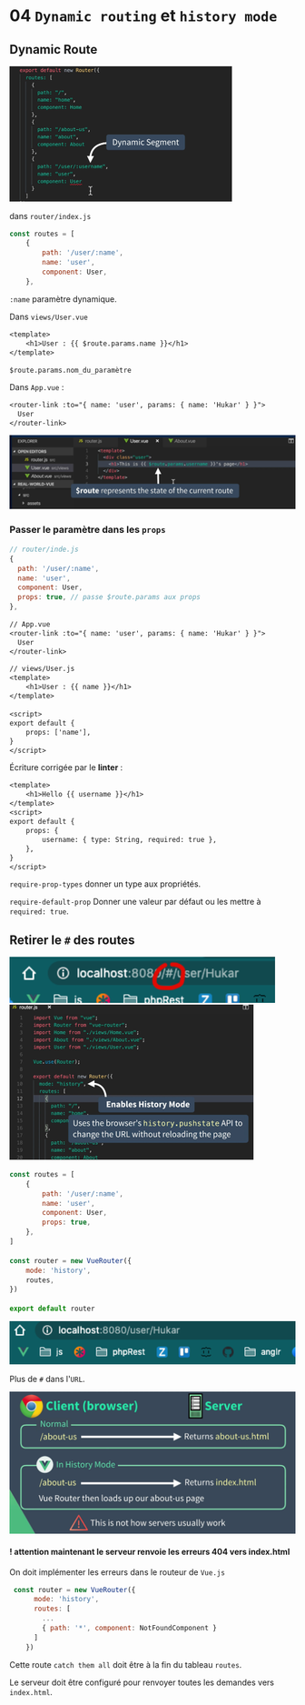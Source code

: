 # 04 `Dynamic routing` et `history mode`

## Dynamic Route

<img src="assets/Screenshot 2020-09-25 at 16.13.31.png" alt="Screenshot 2020-09-25 at 16.13.31" style="zoom: 50%;" />

dans `router/index.js`

```js
const routes = [
    {
        path: '/user/:name',
        name: 'user',
        component: User,
    },
```

`:name` paramètre dynamique.

Dans `views/User.vue`

```vue
<template>
    <h1>User : {{ $route.params.name }}</h1>
</template>
```

`$route.params.nom_du_paramètre`

Dans `App.vue` :

```vue
<router-link :to="{ name: 'user', params: { name: 'Hukar' } }">
  User
</router-link>
```

<img src="assets/Screenshot 2020-09-25 at 16.29.57.png" alt="Screenshot 2020-09-25 at 16.29.57" style="zoom:50%;" />

### Passer le paramètre dans les `props`

```js
// router/inde.js
{
  path: '/user/:name',
  name: 'user',
  component: User,
  props: true, // passe $route.params aux props
},
```

```vue
// App.vue
<router-link :to="{ name: 'user', params: { name: 'Hukar' } }">
  User
</router-link>
```

```vue
// views/User.js
<template>
    <h1>User : {{ name }}</h1>
</template>

<script>
export default {
    props: ['name'],
}
</script>
```

Écriture corrigée par le **linter** :

```vue
<template>
    <h1>Hello {{ username }}</h1>
</template>
<script>
export default {
    props: {
        username: { type: String, required: true },
    },
}
</script>
```

`require-prop-types` donner un type aux propriétés.

`require-default-prop` Donner une valeur par défaut ou les mettre à `required: true`.

## Retirer le `#` des routes 

<img src="assets/Screenshot 2020-09-25 at 16.43.58.png" alt="Screenshot 2020-09-25 at 16.43.58" style="zoom:150%;" />

<img src="assets/Screenshot 2020-09-25 at 16.45.01.png" alt="Screenshot 2020-09-25 at 16.45.01" style="zoom:50%;" />

```js
const routes = [
    {
        path: '/user/:name',
        name: 'user',
        component: User,
        props: true,
    },
]

const router = new VueRouter({
    mode: 'history',
    routes,
})

export default router
```

<img src="assets/Screenshot 2020-09-25 at 16.47.26.png" alt="Screenshot 2020-09-25 at 16.47.26" style="zoom:150%;" />

Plus de `#` dans l'`URL`.

<img src="assets/Screenshot 2020-09-25 at 16.48.44.png" alt="Screenshot 2020-09-25 at 16.48.44" style="zoom:50%;" />

#### ! attention maintenant le serveur renvoie les erreurs 404 vers index.html

On doit implémenter les erreurs dans le routeur de `Vue.js`

```js
 const router = new VueRouter({
      mode: 'history',
      routes: [
        ...
        { path: '*', component: NotFoundComponent }
      ]
    })
```

Cette route `catch them all` doit être à la fin du tableau `routes`.

Le serveur doit être configuré pour renvoyer toutes les demandes vers `index.html`.

